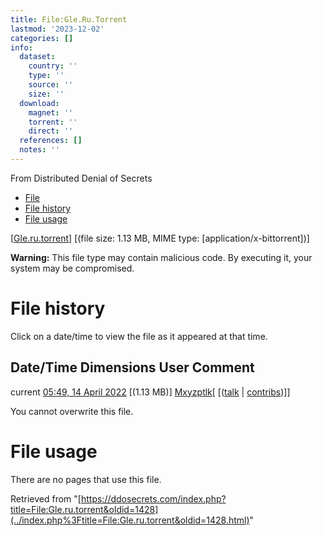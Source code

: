 ```yaml
---
title: File:Gle.Ru.Torrent
lastmod: '2023-12-02'
categories: []
info:
  dataset:
    country: ''
    type: ''
    source: ''
    size: ''
  download:
    magnet: ''
    torrent: ''
    direct: ''
  references: []
  notes: ''
---
```




From Distributed Denial of Secrets

- [File](./File:Gle.ru.torrent.html#file)
- [File history](./File:Gle.ru.torrent.html#filehistory)
- [File usage](./File:Gle.ru.torrent.html#filelinks)

[[Gle.ru.torrent](../images/3/33/Gle.ru.torrent "Gle.ru.torrent")]
‎[(file size: 1.13 MB, MIME type:
[application/x-bittorrent])]

**Warning:** This file type may contain malicious code. By executing it,
your system may be compromised.

# File history

Click on a date/time to view the file as it appeared at that time.

Date/Time Dimensions User Comment
---
current [05:49, 14 April 2022](../images/3/33/Gle.ru.torrent) [(1.13 MB)] [Mxyzptlk](../index.php%3Ftitle=User:Mxyzptlk&action=edit&redlink=1.html "User:Mxyzptlk (page does not exist)")[ [([talk](../index.php%3Ftitle=User_talk:Mxyzptlk&action=edit&redlink=1.html "User talk:Mxyzptlk (page does not exist)") | [contribs](./Special:Contributions/Mxyzptlk.html "Special:Contributions/Mxyzptlk"))]]

You cannot overwrite this file.

# File usage

There are no pages that use this file.

Retrieved from
"[https://ddosecrets.com/index.php?title=File:Gle.ru.torrent&oldid=1428](../index.php%3Ftitle=File:Gle.ru.torrent&oldid=1428.html)"


